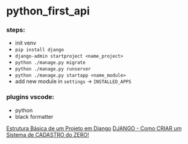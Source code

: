 # python_first_api

### steps:

- init venv
- `pip install django`
- `django-admin startproject <name_project>`
- `python ./manage.py migrate`
- `python ./manage.py runserver`
- `python ./manage.py startapp <name_module>`
- add new module in `settings` -> `INSTALLED_APPS`

### plugins vscode:

- python
- black formatter

[Estrutura Básica de um Projeto em Django](https://www.youtube.com/watch?v=4u0aI-90KnU)
[DJANGO - Como CRIAR um Sistema de CADASTRO do ZERO!](https://www.youtube.com/watch?v=-m5ywU8SW9E)
